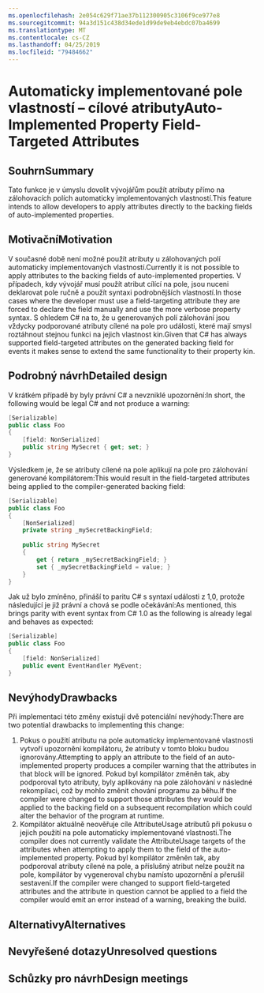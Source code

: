 ```yaml
---
ms.openlocfilehash: 2e054c629f71ae37b112300905c3106f9ce977e8
ms.sourcegitcommit: 94a3d151c438d34ede1d99de9eb4ebdc07ba4699
ms.translationtype: MT
ms.contentlocale: cs-CZ
ms.lasthandoff: 04/25/2019
ms.locfileid: "79484662"
---
```

# <a name="auto-implemented-property-field-targeted-attributes"></a><span data-ttu-id="4d2fe-101">Automaticky implementované pole vlastností – cílové atributy</span><span class="sxs-lookup"><span data-stu-id="4d2fe-101">Auto-Implemented Property Field-Targeted Attributes</span></span>

## <a name="summary"></a><span data-ttu-id="4d2fe-102">Souhrn</span><span class="sxs-lookup"><span data-stu-id="4d2fe-102">Summary</span></span>
[summary]: #summary

<span data-ttu-id="4d2fe-103">Tato funkce je v úmyslu dovolit vývojářům použít atributy přímo na zálohovacích polích automaticky implementovaných vlastností.</span><span class="sxs-lookup"><span data-stu-id="4d2fe-103">This feature intends to allow developers to apply attributes directly to the backing fields of auto-implemented properties.</span></span>

## <a name="motivation"></a><span data-ttu-id="4d2fe-104">Motivační</span><span class="sxs-lookup"><span data-stu-id="4d2fe-104">Motivation</span></span>
[motivation]: #motivation

<span data-ttu-id="4d2fe-105">V současné době není možné použít atributy u zálohovaných polí automaticky implementovaných vlastností.</span><span class="sxs-lookup"><span data-stu-id="4d2fe-105">Currently it is not possible to apply attributes to the backing fields of auto-implemented properties.</span></span>  <span data-ttu-id="4d2fe-106">V případech, kdy vývojář musí použít atribut cílící na pole, jsou nuceni deklarovat pole ručně a použít syntaxi podrobnějších vlastností.</span><span class="sxs-lookup"><span data-stu-id="4d2fe-106">In those cases where the developer must use a field-targeting attribute they are forced to declare the field manually and use the more verbose property syntax.</span></span>  <span data-ttu-id="4d2fe-107">S ohledem C# na to, že u generovaných polí zálohování jsou vždycky podporované atributy cílené na pole pro události, které mají smysl roztáhnout stejnou funkci na jejich vlastnost kin.</span><span class="sxs-lookup"><span data-stu-id="4d2fe-107">Given that C# has always supported field-targeted attributes on the generated backing field for events it makes sense to extend the same functionality to their property kin.</span></span>

## <a name="detailed-design"></a><span data-ttu-id="4d2fe-108">Podrobný návrh</span><span class="sxs-lookup"><span data-stu-id="4d2fe-108">Detailed design</span></span>
[design]: #detailed-design

<span data-ttu-id="4d2fe-109">V krátkém případě by byly právní C# a nevzniklé upozornění:</span><span class="sxs-lookup"><span data-stu-id="4d2fe-109">In short, the following would be legal C# and not produce a warning:</span></span>

```csharp
[Serializable]
public class Foo 
{
    [field: NonSerialized]
    public string MySecret { get; set; }
}
```

<span data-ttu-id="4d2fe-110">Výsledkem je, že se atributy cílené na pole aplikují na pole pro zálohování generované kompilátorem:</span><span class="sxs-lookup"><span data-stu-id="4d2fe-110">This would result in the field-targeted attributes being applied to the compiler-generated backing field:</span></span>

```csharp
[Serializable]
public class Foo 
{
    [NonSerialized]
    private string _mySecretBackingField;
    
    public string MySecret
    {
        get { return _mySecretBackingField; }
        set { _mySecretBackingField = value; }
    }
}
```

<span data-ttu-id="4d2fe-111">Jak už bylo zmíněno, přináší to paritu C# s syntaxí události z 1,0, protože následující je již právní a chová se podle očekávání:</span><span class="sxs-lookup"><span data-stu-id="4d2fe-111">As mentioned, this brings parity with event syntax from C# 1.0 as the following is already legal and behaves as expected:</span></span>

```csharp
[Serializable]
public class Foo
{
    [field: NonSerialized]
    public event EventHandler MyEvent;
}
```

## <a name="drawbacks"></a><span data-ttu-id="4d2fe-112">Nevýhody</span><span class="sxs-lookup"><span data-stu-id="4d2fe-112">Drawbacks</span></span>
[drawbacks]: #drawbacks

<span data-ttu-id="4d2fe-113">Při implementaci této změny existují dvě potenciální nevýhody:</span><span class="sxs-lookup"><span data-stu-id="4d2fe-113">There are two potential drawbacks to implementing this change:</span></span>

1. <span data-ttu-id="4d2fe-114">Pokus o použití atributu na pole automaticky implementované vlastnosti vytvoří upozornění kompilátoru, že atributy v tomto bloku budou ignorovány.</span><span class="sxs-lookup"><span data-stu-id="4d2fe-114">Attempting to apply an attribute to the field of an auto-implemented property produces a compiler warning that the attributes in that block will be ignored.</span></span>  <span data-ttu-id="4d2fe-115">Pokud byl kompilátor změněn tak, aby podporoval tyto atributy, byly aplikovány na pole zálohování v následné rekompilaci, což by mohlo změnit chování programu za běhu.</span><span class="sxs-lookup"><span data-stu-id="4d2fe-115">If the compiler were changed to support those attributes they would be applied to the backing field on a subsequent recompilation which could alter the behavior of the program at runtime.</span></span>
1. <span data-ttu-id="4d2fe-116">Kompilátor aktuálně neověřuje cíle AttributeUsage atributů při pokusu o jejich použití na pole automaticky implementované vlastnosti.</span><span class="sxs-lookup"><span data-stu-id="4d2fe-116">The compiler does not currently validate the AttributeUsage targets of the attributes when attempting to apply them to the field of the auto-implemented property.</span></span>  <span data-ttu-id="4d2fe-117">Pokud byl kompilátor změněn tak, aby podporoval atributy cílené na pole, a příslušný atribut nelze použít na pole, kompilátor by vygeneroval chybu namísto upozornění a přerušil sestavení.</span><span class="sxs-lookup"><span data-stu-id="4d2fe-117">If the compiler were changed to support field-targeted attributes and the attribute in question cannot be applied to a field the compiler would emit an error instead of a warning, breaking the build.</span></span>

## <a name="alternatives"></a><span data-ttu-id="4d2fe-118">Alternativy</span><span class="sxs-lookup"><span data-stu-id="4d2fe-118">Alternatives</span></span>
[alternatives]: #alternatives

## <a name="unresolved-questions"></a><span data-ttu-id="4d2fe-119">Nevyřešené dotazy</span><span class="sxs-lookup"><span data-stu-id="4d2fe-119">Unresolved questions</span></span>
[unresolved]: #unresolved-questions

## <a name="design-meetings"></a><span data-ttu-id="4d2fe-120">Schůzky pro návrh</span><span class="sxs-lookup"><span data-stu-id="4d2fe-120">Design meetings</span></span>
